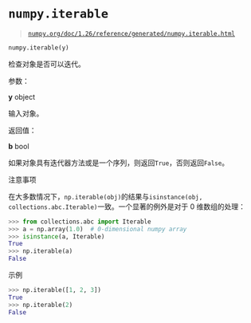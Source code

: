 # `numpy.iterable`

> [`numpy.org/doc/1.26/reference/generated/numpy.iterable.html`](https://numpy.org/doc/1.26/reference/generated/numpy.iterable.html)

```py
numpy.iterable(y)
```

检查对象是否可以迭代。

参数：

**y** object

输入对象。

返回值：

**b** bool

如果对象具有迭代器方法或是一个序列，则返回`True`，否则返回`False`。

注意事项

在大多数情况下，`np.iterable(obj)`的结果与`isinstance(obj, collections.abc.Iterable)`一致。一个显著的例外是对于 0 维数组的处理：

```py
>>> from collections.abc import Iterable
>>> a = np.array(1.0)  # 0-dimensional numpy array
>>> isinstance(a, Iterable)
True
>>> np.iterable(a)
False 
```

示例

```py
>>> np.iterable([1, 2, 3])
True
>>> np.iterable(2)
False 
```
